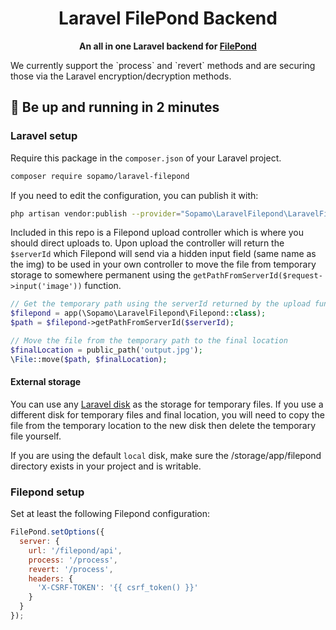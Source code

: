 

<h1 align="center">
  Laravel FilePond Backend
</h1>

<p align="center">
  <strong>An all in one Laravel backend for <a href="https://pqina.nl/filepond/" target="_blank">FilePond</a></strong><br>
</p>
<p>
    We currently support the `process` and `revert` methods and are securing those via the Laravel encryption/decryption methods.
</p>

## :rocket: Be up and running in 2 minutes

### Laravel setup

Require this package in the `composer.json` of your Laravel project.

```bash
composer require sopamo/laravel-filepond
```

If you need to edit the configuration, you can publish it with:

```bash
php artisan vendor:publish --provider="Sopamo\LaravelFilepond\LaravelFilepondServiceProvider"
```

Included in this repo is a Filepond upload controller which is where you should direct uploads to. Upon upload the controller will return the `$serverId` which Filepond will send via a hidden input field (same name as the img) to be used in your own controller to move the file from temporary storage to somewhere permanent using the `getPathFromServerId($request->input('image'))` function.

```php
// Get the temporary path using the serverId returned by the upload function in `FilepondController.php`
$filepond = app(\Sopamo\LaravelFilepond\Filepond::class);
$path = $filepond->getPathFromServerId($serverId);

// Move the file from the temporary path to the final location
$finalLocation = public_path('output.jpg');
\File::move($path, $finalLocation);
```

#### External storage

You can use any [Laravel disk](https://laravel.com/docs/7.x/filesystem) as the storage for temporary files. If you use a different disk for temporary files and final location, you will need to copy the file from the temporary location to the new disk then delete the temporary file yourself.

If you are using the default `local` disk, make sure the /storage/app/filepond directory exists in your project and is writable.

### Filepond setup

Set at least the following Filepond configuration:

```javascript
FilePond.setOptions({
  server: {
    url: '/filepond/api',
    process: '/process',
    revert: '/process',
    headers: {
      'X-CSRF-TOKEN': '{{ csrf_token() }}'
    }
  }
});
```

